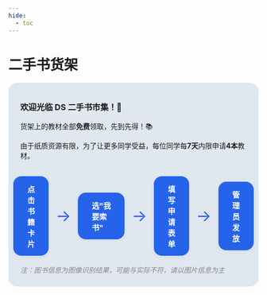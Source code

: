 ```yaml
---
hide:
  - toc
---
```

# 二手书货架
<div style="background: #e0e7ef; border-radius: 18px; padding: 36px 24px 24px 24px; margin-bottom: 32px;">

  <h3 style="margin-top:0;">欢迎光临 DS 二手书市集！🎉</h3>
  <p>货架上的教材全部<strong>免费</strong>领取，先到先得！📚</p>
  <p>由于纸质资源有限，为了让更多同学受益，每位同学每<strong>7天</strong>内限申请<strong>4本</strong>教材。</p>

  <div style="display: flex; align-items: center; justify-content: center; margin: 32px 0 18px 0;">
    <div style="background: #2563eb; color: #fff; border-radius: 16px; padding: 14px 28px; font-weight: 700; font-size: 1.08em; margin: 0 6px; box-shadow: 0 2px 8px 0 rgba(37,99,235,0.08); font-family: inherit;">点击书籍卡片</div>
    <span style="font-size:2rem; color:#2563eb; margin: 0 8px;">&#8594;</span>
    <div style="background: #2563eb; color: #fff; border-radius: 16px; padding: 14px 28px; font-weight: 700; font-size: 1.08em; margin: 0 6px; box-shadow: 0 2px 8px 0 rgba(37,99,235,0.08); font-family: inherit;">选"我要索书"</div>
    <span style="font-size:2rem; color:#2563eb; margin: 0 8px;">&#8594;</span>
    <div style="background: #2563eb; color: #fff; border-radius: 16px; padding: 14px 28px; font-weight: 700; font-size: 1.08em; margin: 0 6px; box-shadow: 0 2px 8px 0 rgba(37,99,235,0.08); font-family: inherit;">填写申请表单</div>
    <span style="font-size:2rem; color:#2563eb; margin: 0 8px;">&#8594;</span>
    <div style="background: #2563eb; color: #fff; border-radius: 16px; padding: 14px 28px; font-weight: 700; font-size: 1.08em; margin: 0 6px; box-shadow: 0 2px 8px 0 rgba(37,99,235,0.08); font-family: inherit;">管理员发放</div>
  </div>

  <div style="text-align:left;">
    <span style="color: #888; font-size: 0.98em; font-style: italic;">
      注：图书信息为图像识别结果，可能与实际不符，请以图片信息为主
    </span>
  </div>
</div>
<div id="bookshelf"></div>

<style>
.md-sidebar, .md-nav--secondary { display: none !important; }
.md-content { max-width: 100vw !important; }
</style> 